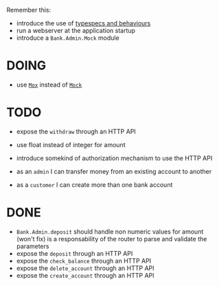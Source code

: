 Remember this:

* introduce the use of [typespecs and behaviours](https://elixir-lang.org/getting-started/typespecs-and-behaviours.html)
* run a webserver at the application startup
* introduce a `Bank.Admin.Mock` module

# DOING

* use [`Mox`](https://hexdocs.pm/mox/Mox.html) instead of [`Mock`](https://github.com/jjh42/mock)

# TODO

* expose the `withdraw` through an HTTP API
* use float instead of integer for amount
* introduce somekind of authorization mechanism to use the HTTP API

* as an `admin` I can transfer money from an existing account to another
* as a `customer` I can create more than one bank account

# DONE

* `Bank.Admin.deposit` should handle non numeric values for amount (won't fix)
   is a responsability of the router to parse and validate the parameters
* expose the `deposit` through an HTTP API
* expose the `check_balance` through an HTTP API
* expose the `delete_account` through an HTTP API
* expose the `create_account` through an HTTP API
